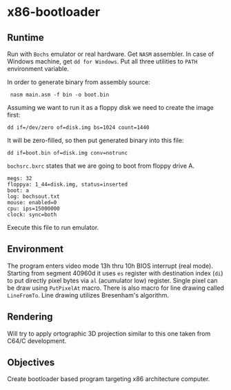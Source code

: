 # x86-bootloader

## Runtime

Run with ```Bochs``` emulator or real hardware. Get ```NASM``` assembler. In case of Windows machine, get ```dd for Windows```. Put all three utilities to ```PATH``` environment variable. 

In order to generate binary from assembly source:
```
 nasm main.asm -f bin -o boot.bin
```
Assuming we want to run it as a floppy disk we need to create the image first:
```
dd if=/dev/zero of=disk.img bs=1024 count=1440
```

It will be zero-filled, so then put generated binary into this file:
```
dd if=boot.bin of=disk.img conv=notrunc
```

```bochsrc.bxrc``` states that we are going to boot from floppy drive A. 

```
megs: 32
floppya: 1_44=disk.img, status=inserted
boot: a
log: bochsout.txt
mouse: enabled=0
cpu: ips=15000000
clock: sync=both
```

Execute this file to run emulator.

## Environment

The program enters video mode 13h thru 10h BIOS interrupt (real mode). Starting from segment 40960d it uses ```es``` register with destination index (```di```) to put directly pixel bytes via ```al``` (acumulator low) register. Single pixel can be draw using ```PutPixelAt``` macro. There is also macro for line drawing called ```LineFromTo```. Line drawing utilizes Bresenham's algorithm. 


## Rendering
Will try to apply ortographic 3D projection similar to this one taken from C64/C development.

## Objectives

Create bootloader based program targeting x86 architecture computer.
